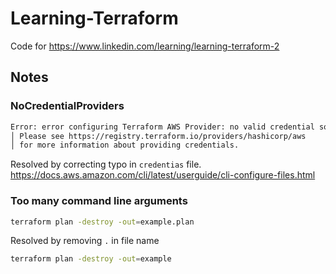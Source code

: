 # Learning-Terraform

Code for <https://www.linkedin.com/learning/learning-terraform-2>

## Notes

### NoCredentialProviders

```bash
Error: error configuring Terraform AWS Provider: no valid credential sources for Terraform AWS Provider found.
│ Please see https://registry.terraform.io/providers/hashicorp/aws
│ for more information about providing credentials.
```

Resolved by correcting typo in `credentias` file. <https://docs.aws.amazon.com/cli/latest/userguide/cli-configure-files.html>

### Too many command line arguments

```bash
terraform plan -destroy -out=example.plan
```

Resolved by removing `.` in file name

```bash
terraform plan -destroy -out=example
```

